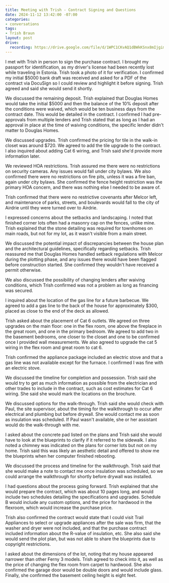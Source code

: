 ```yaml
---
title: Meeting with Trish - Contract Signing and Questions
date: 2024-11-12 13:42:00 -07:00
categories:
- conversations
tags:
- Trish Braun
layout: post
drive:
  recording: https://drive.google.com/file/d/1WPC1CKvAQ1dBWkKSnx8mIjgim5tLdb6_/view?usp=drive_link
---
```


I met with Trish in person to sign the purchase contract. I brought my passport for identification, as my driver's license had been recently lost while traveling in Estonia.  Trish took a photo of it for verification. I confirmed my initial $5000 bank draft was received and asked for a PDF of the contract via DocuSign so I could review and highlight it before signing. Trish agreed and said she would send it shortly.

We discussed the remaining deposit.  Trish explained that Douglas Homes would take the initial $5000 and then the balance of the 10% deposit after the conditions were waived, which would be ten business days from the contract date. This would be detailed in the contract.  I confirmed I had pre-approvals from multiple lenders and Trish stated that as long as I had an approval in place at the time of waiving conditions, the specific lender didn't matter to Douglas Homes.

We discussed upgrades. Trish confirmed the pricing for tile in the walk-in closet was around $720.  We agreed to add the tile upgrade to the contract. I also inquired about adding Cat 6 wiring, and Trish said she'd provide more information later.

We reviewed HOA restrictions. Trish assured me there were no restrictions on security cameras. Any issues would fall under city bylaws. We also confirmed there were no restrictions on fire pits, unless it was a fire ban, again under city bylaws.  She confirmed the fence height restriction was the primary HOA concern, and there was nothing else I needed to be aware of.

Trish confirmed that there were no restrictive covenants after Melcor left, and maintenance of parks, streets, and boulevards would fall to the city of Airdrie until they were turned over to Airdrie.

I expressed concerns about the setbacks and landscaping. I noted that finished corner lots often had a masonry cap on the fences, unlike mine. Trish explained that the stone detailing was required for townhomes on main roads, but not for my lot, as it wasn't visible from a main street.

We discussed the potential impact of discrepancies between the house plan and the architectural guidelines, specifically regarding setbacks. Trish reassured me that Douglas Homes handled setback regulations with Melcor during the plotting phase, and any issues there would have been flagged before construction started. She confirmed they wouldn't have received a permit otherwise.

We also discussed the possibility of changing lenders after waiving conditions, which Trish confirmed was not a problem as long as financing was secured.

I inquired about the location of the gas line for a future barbecue. We agreed to add a gas line to the back of the house for approximately $300, placed as close to the end of the deck as allowed.

Trish asked about the placement of Cat 6 outlets. We agreed on three upgrades on the main floor: one in the flex room, one above the fireplace in the great room, and one in the primary bedroom. We agreed to add two in the basement bedrooms, one closer to the closet and one to be confirmed once I provided wall measurements. We also agreed to upgrade the cat 5 wiring in the flex room and great room to cat 6.

Trish confirmed the appliance package included an electric stove and that a gas line was not available except for the furnace. I confirmed I was fine with an electric stove.

We discussed the timeline for completion and possession. Trish said she would try to get as much information as possible from the electrician and other trades to include in the contract, such as cost estimates for Cat 6 wiring.  She said she would mark the locations on the brochure.

We discussed options for the walk-through.  Trish said she would check with Paul, the site supervisor, about the timing for the walkthrough to occur after electrical and plumbing but before drywall. She would contact me as soon as insulation was scheduled. If Paul wasn't available, she or her assistant would do the walk-through with me.

I asked about the concrete pad listed on the plans and Trish said she would have to look at the blueprints to clarify if it referred to the sidewalk.  I also noted a chimney was indicated on the plans for corner lots but not on my home. Trish said this was likely an aesthetic detail and offered to show me the blueprints when her computer finished rebooting.

We discussed the process and timeline for the walkthrough. Trish said that she would make a note to contact me once insulation was scheduled, so we could arrange the walkthrough for shortly before drywall was installed.

I had questions about the process going forward.  Trish explained that she would prepare the contract, which was about 10 pages long, and would include two schedules detailing the specifications and upgrades. Schedule B would include any custom options, and the price for hardwood in the flexroom, which would increase the purchase price.

Trish also confirmed the contract would state that I could visit Trail Appliances to select or upgrade appliances after the sale was firm, that the washer and dryer were not included, and that the purchase contract included information about the R-value of insulation, etc.  She also said she would send the plot plan, but was not able to share the blueprints due to copyright restrictions.

I asked about the dimensions of the lot, noting that my house appeared narrower than other Ferny 3 models.  Trish agreed to check into it, as well as the price of changing the flex room from carpet to hardwood.  She also confirmed the garage door would be double doors and would include glass.  Finally, she confirmed the basement ceiling height is eight feet.